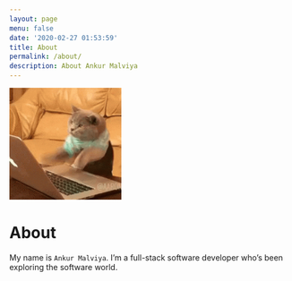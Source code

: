 ```yaml
---
layout: page
menu: false
date: '2020-02-27 01:53:59'
title: About
permalink: /about/
description: About Ankur Malviya
---
```


<img class="img-rounded" src="/assets/img/uploads/profile3.gif" alt="Ankur Malviya" width="200">

# About

My name is `Ankur Malviya`. I’m a full-stack software developer who’s been exploring the software world.